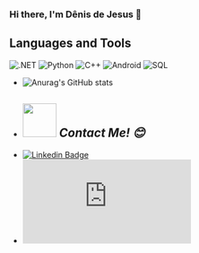 ### Hi there, I'm Dênis de Jesus 👋

## Languages and Tools
![.NET](https://img.shields.io/badge/-.NET-000000?style=flat&logo=Net&logoColor=green)
![Python](https://img.shields.io/badge/-Python-000000?style=flat&logo=python&logoColor=green)
![C++](https://img.shields.io/badge/-C++-000000?style=flat&logo=C%2B%2B&logoColor=green)
![Android](https://img.shields.io/badge/-Android-000000?style=flat&logo=Android&logoColor=green)
![SQL](https://img.shields.io/badge/-SQL-000000?style=flat&logo=MySQL&logoColor=green)

- ![Anurag's GitHub stats](https://github-readme-stats.vercel.app/api?username=DenisJesusBatista&show_icons=true&theme=radical)
- ## <img src="https://media.giphy.com/media/LnQjpWaON8nhr21vNW/giphy.gif" width="60"> <em><b>Contact Me!</b> 😊</em>
- [![Linkedin Badge](https://img.shields.io/badge/-Linkedin-blue?style=flat-square&logo=Linkedin&logoColor=white&link=https://www.linkedin.com/dênis-jesus-a15a9a35/)](https://www.linkedin.com/in/dênis-jesus-a15a9a35) 
- [![Gmail Badge](https://img.shields.io/badge/-Gmail-c14438?style=flat-square&logo=Gmail&logoColor=white&link=mailto:dênis-jesus-a15a9a35/@gmail.com)](mailto:dênis-jesus-a15a9a35/@gmail.com)


<!--
**DenisJesusBatista/DenisJesusBatista** is a ✨ _special_ ✨ repository because its `README.md` (this file) appears on your GitHub profile.

Here are some ideas to get you started:

- 🔭 I’m currently working on ...
- 🌱 I’m currently learning ...
- 👯 I’m looking to collaborate on ...
- 🤔 I’m looking for help with ...
- 💬 Ask me about ...
- 📫 How to reach me: ...
- 😄 Pronouns: ...
- ⚡ Fun fact: ...
- [![GitHub Streak](https://github-readme-streak-stats.herokuapp.com/?user=DenisJesusBatista)](https://git.io/streak-stats)


-->
